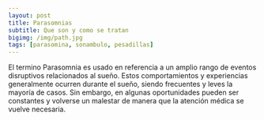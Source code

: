 ```yaml
---
layout: post
title: Parasomnias
subtitle: Que son y como se tratan
bigimg: /img/path.jpg
tags: [parasomina, sonambulo, pesadillas]
---
```


El termino Parasomnia es usado en referencia a un amplio rango de eventos disruptivos 
relacionados al sueño. Estos comportamientos y experiencias generalmente ocurren durante el 
sueño, siendo frecuentes y leves la mayoría de casos. Sin embargo, en algunas oportunidades
pueden ser constantes y volverse un malestar de manera que la atención médica se vuelve 
necesaria.
